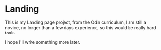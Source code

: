 # Landing

This is my Landing page project, from the Odin curriculum, I am still a novice, no longer than a few days experience, so this would be really hard task. 

I hope I'll write something more later. 